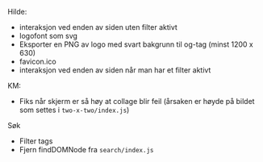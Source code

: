 Hilde:

- interaksjon ved enden av siden uten filter aktivt
- logofont som svg
- Eksporter en PNG av logo med svart bakgrunn til og-tag (minst 1200 x 630)
- favicon.ico
- interaksjon ved enden av siden når man har et filter aktivt

KM:

- Fiks når skjerm er så høy at collage blir feil (årsaken er høyde på bildet som settes i `two-x-two/index.js`)

Søk
- Filter tags
- Fjern findDOMNode fra `search/index.js`
